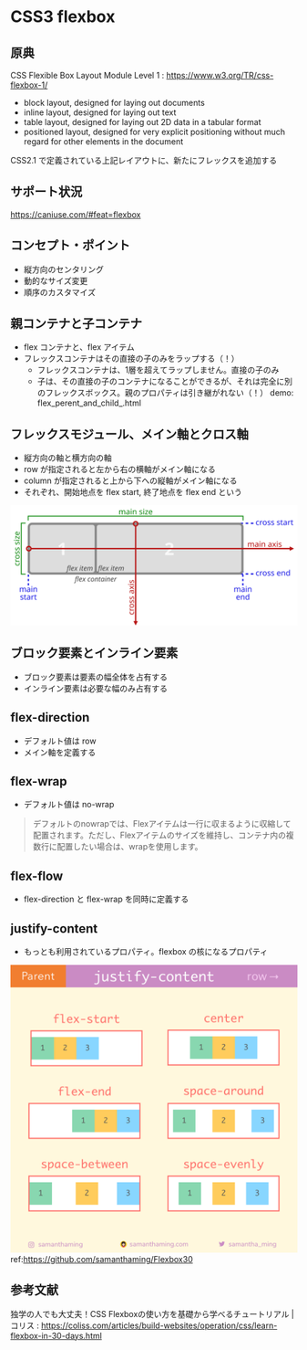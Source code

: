 # CSS3 flexbox

## 原典
CSS Flexible Box Layout Module Level 1 : https://www.w3.org/TR/css-flexbox-1/

* block layout, designed for laying out documents
* inline layout, designed for laying out text
* table layout, designed for laying out 2D data in a tabular format
* positioned layout, designed for very explicit positioning without much regard for other elements in the document

CSS2.1 で定義されている上記レイアウトに、新たにフレックスを追加する

## サポート状況

https://caniuse.com/#feat=flexbox

## コンセプト・ポイント

* 縦方向のセンタリング
* 動的なサイズ変更
* 順序のカスタマイズ

## 親コンテナと子コンテナ

* flex コンテナと、flex アイテム
* フレックスコンテナはその直接の子のみをラップする（！）
    * フレックスコンテナは、1層を超えてラップしません。直接の子のみ
    * 子は、その直接の子のコンテナになることができるが、それは完全に別のフレックスボックス。親のプロパティは引き継がれない（！）
    demo: flex_perent_and_child_.html

## フレックスモジュール、メイン軸とクロス軸

 * 縦方向の軸と横方向の軸
 * row が指定されると左から右の横軸がメイン軸になる
 * column が指定されると上から下への縦軸がメイン軸になる
 * それぞれ、開始地点を flex start, 終了地点を flex end という

![](flex-direction-terms.svg)

## ブロック要素とインライン要素

* ブロック要素は要素の幅全体を占有する
* インライン要素は必要な幅のみ占有する

## flex-direction

* デフォルト値は row
* メイン軸を定義する

## flex-wrap

* デフォルト値は no-wrap
> デフォルトのnowrapでは、Flexアイテムは一行に収まるように収縮して配置されます。ただし、Flexアイテムのサイズを維持し、コンテナ内の複数行に配置したい場合は、wrapを使用します。

## flex-flow

* flex-direction と flex-wrap を同時に定義する

##  justify-content

* もっとも利用されているプロパティ。flexbox の核になるプロパティ

![](12-justify-content-row.png)
ref:https://github.com/samanthaming/Flexbox30

## 参考文献

独学の人でも大丈夫！CSS Flexboxの使い方を基礎から学べるチュートリアル | コリス : https://coliss.com/articles/build-websites/operation/css/learn-flexbox-in-30-days.html

